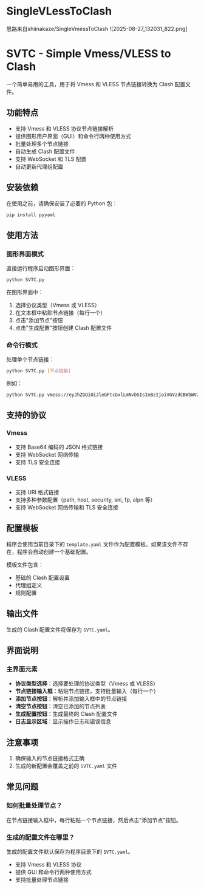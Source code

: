 # SingleVLessToClash
思路来自shiinakaze/SingleVmessToClash
![2025-08-27_132031_822.png]

# SVTC - Simple Vmess/VLESS to Clash

一个简单易用的工具，用于将 Vmess 和 VLESS 节点链接转换为 Clash 配置文件。

## 功能特点

- 支持 Vmess 和 VLESS 协议节点链接解析
- 提供图形用户界面（GUI）和命令行两种使用方式
- 批量处理多个节点链接
- 自动生成 Clash 配置文件
- 支持 WebSocket 和 TLS 配置
- 自动更新代理组配置

## 安装依赖

在使用之前，请确保安装了必要的 Python 包：

```bash
pip install pyyaml
```

## 使用方法

### 图形界面模式

直接运行程序启动图形界面：

```bash
python SVTC.py
```

在图形界面中：
1. 选择协议类型（Vmess 或 VLESS）
2. 在文本框中粘贴节点链接（每行一个）
3. 点击"添加节点"按钮
4. 点击"生成配置"按钮创建 Clash 配置文件

### 命令行模式

处理单个节点链接：

```bash
python SVTC.py [节点链接]
```

例如：
```bash
python SVTC.py vmess://eyJhZGQiOiJleGFtcGxlLmNvbSIsInBzIjoiVGVzdCBWbWVzcyBTZXJ2ZXIiLCJwb3J0IjoiMTA4MCIsImlkIjoiMDAwMDAwMDAtMDAwMC0wMDAwLTAwMDAtMDAwMDAwMDAwMDAwIiwiYWlkIjoiMCIsIm5ldCI6IndzIiwidHlwZSI6IiIsImhvc3QiOiIiLCJwYXRoIjoiIiwidGxzIjoiIn0=
```

## 支持的协议

### Vmess
- 支持 Base64 编码的 JSON 格式链接
- 支持 WebSocket 网络传输
- 支持 TLS 安全连接

### VLESS
- 支持 URI 格式链接
- 支持多种参数配置（path, host, security, sni, fp, alpn 等）
- 支持 WebSocket 网络传输和 TLS 安全连接

## 配置模板

程序会使用当前目录下的 `template.yaml` 文件作为配置模板。如果该文件不存在，程序会自动创建一个基础配置。

模板文件包含：
- 基础的 Clash 配置设置
- 代理组定义
- 规则配置

## 输出文件

生成的 Clash 配置文件将保存为 `SVTC.yaml`。

## 界面说明

### 主界面元素
- **协议类型选择**：选择要处理的协议类型（Vmess 或 VLESS）
- **节点链接输入框**：粘贴节点链接，支持批量输入（每行一个）
- **添加节点按钮**：解析并添加输入框中的节点链接
- **清空节点按钮**：清空已添加的节点列表
- **生成配置按钮**：生成最终的 Clash 配置文件
- **日志显示区域**：显示操作日志和错误信息

## 注意事项

1. 确保输入的节点链接格式正确
2. 生成的新配置会覆盖之前的 `SVTC.yaml` 文件

## 常见问题

### 如何批量处理节点？
在节点链接输入框中，每行粘贴一个节点链接，然后点击"添加节点"按钮。

### 生成的配置文件在哪里？
生成的配置文件默认保存为程序目录下的 `SVTC.yaml`。

- 支持 Vmess 和 VLESS 协议
- 提供 GUI 和命令行两种使用方式
- 支持批量处理节点链接

